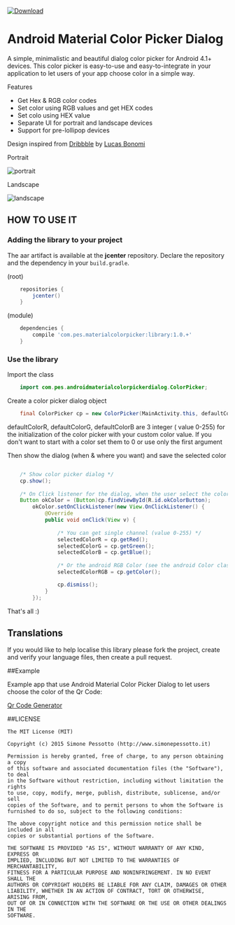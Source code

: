 [ ![Download](https://api.bintray.com/packages/pes8/maven/Material-Color-Picker-Dialog/images/download.svg) ](https://bintray.com/pes8/maven/Material-Color-Picker-Dialog/_latestVersion)

# Android Material Color Picker Dialog
A simple, minimalistic and beautiful dialog color picker for Android 4.1+ devices. This color picker is easy-to-use and easy-to-integrate in your application to let users of your app choose color in a simple way.

Features
- Get Hex & RGB color codes
- Set color using RGB values and get HEX codes
- Set colo using HEX value
- Separate UI for portrait and landscape devices
- Support for pre-lollipop devices

Design inspired from [Dribbble](https://dribbble.com/shots/1858968-Material-Design-colorpicker?list=following&offset=4) by [Lucas Bonomi](http://lucasbonomi.com/)

Portrait

![portrait](/screenshots/main.jpg)

Landscape

![landscape](/screenshots/main_land.jpg)


## HOW TO USE IT

### Adding the library to your project
The aar artifact is available at the **jcenter** repository. Declare the repository and the
dependency in your `build.gradle`.
    
(root)
```groovy
    repositories {
        jcenter()
    }
```
    
(module)
```groovy    
    dependencies {
        compile 'com.pes.materialcolorpicker:library:1.0.+'
    }
```

### Use the library

Import the class
```java
    import com.pes.androidmaterialcolorpickerdialog.ColorPicker;
```

Create a color picker dialog object

```java
    final ColorPicker cp = new ColorPicker(MainActivity.this, defaultColorR, defaultColorG, defaultColorB);
```

defaultColorR, defaultColorG, defaultColorB are 3 integer ( value 0-255) for the initialization of the color picker with your custom color value. If you don't want to start with a color set them to 0 or use only the first argument

Then show the dialog (when & where you want) and save the selected color

```java

    /* Show color picker dialog */
    cp.show();
    
    /* On Click listener for the dialog, when the user select the color */
    Button okColor = (Button)cp.findViewById(R.id.okColorButton);
        okColor.setOnClickListener(new View.OnClickListener() {
            @Override
            public void onClick(View v) {
                
                /* You can get single channel (value 0-255) */
                selectedColorR = cp.getRed();
                selectedColorG = cp.getGreen();
                selectedColorB = cp.getBlue();
                
                /* Or the android RGB Color (see the android Color class reference) */
                selectedColorRGB = cp.getColor();

                cp.dismiss();
            }
        });
```

That's all :)
## Translations

If you would like to help localise this library please fork the project, create and verify your language files, then create a pull request.


##Example

Example app that use Android Material Color Picker Dialog to let users choose the color of the Qr Code:

[Qr Code Generator](http://www.simonepessotto.it/App/QrCodeGeneratorRevolution.apk)

##LICENSE
```
The MIT License (MIT)

Copyright (c) 2015 Simone Pessotto (http://www.simonepessotto.it)

Permission is hereby granted, free of charge, to any person obtaining a copy
of this software and associated documentation files (the "Software"), to deal
in the Software without restriction, including without limitation the rights
to use, copy, modify, merge, publish, distribute, sublicense, and/or sell
copies of the Software, and to permit persons to whom the Software is
furnished to do so, subject to the following conditions:

The above copyright notice and this permission notice shall be included in all
copies or substantial portions of the Software.

THE SOFTWARE IS PROVIDED "AS IS", WITHOUT WARRANTY OF ANY KIND, EXPRESS OR
IMPLIED, INCLUDING BUT NOT LIMITED TO THE WARRANTIES OF MERCHANTABILITY,
FITNESS FOR A PARTICULAR PURPOSE AND NONINFRINGEMENT. IN NO EVENT SHALL THE
AUTHORS OR COPYRIGHT HOLDERS BE LIABLE FOR ANY CLAIM, DAMAGES OR OTHER
LIABILITY, WHETHER IN AN ACTION OF CONTRACT, TORT OR OTHERWISE, ARISING FROM,
OUT OF OR IN CONNECTION WITH THE SOFTWARE OR THE USE OR OTHER DEALINGS IN THE
SOFTWARE.
```
